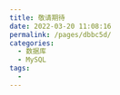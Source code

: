 ```yaml
---
title: 敬请期待
date: 2022-03-20 11:08:16
permalink: /pages/dbbc5d/
categories:
  - 数据库
  - MySQL
tags:
  - 
---
```


